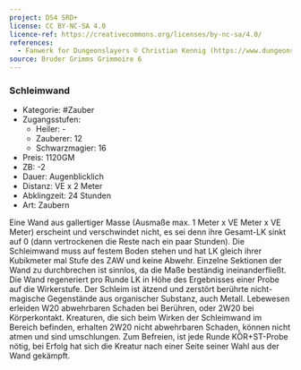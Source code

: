 ```yaml
---
project: DS4 SRD+
license: CC BY-NC-SA 4.0
licence-ref: https://creativecommons.org/licenses/by-nc-sa/4.0/
references: 
  - Fanwerk for Dungeonslayers © Christian Kennig (https://www.dungeonslayers.net/)
source: Bruder Grimms Grimmoire 6
---
```


### Schleimwand

- Kategorie: #Zauber
- Zugangsstufen:
  - Heiler: -
  - Zauberer: 12
  - Schwarzmagier: 16
- Preis: 1120GM
- ZB: -2
- Dauer: Augenblicklich
- Distanz: VE x 2 Meter
- Abklingzeit: 24 Stunden
- Art: Zaubern

Eine Wand aus gallertiger Masse (Ausmaße max. 1 Meter x VE Meter x VE Meter) erscheint und verschwindet nicht, es sei denn ihre Gesamt-LK sinkt auf 0 (dann vertrockenen die Reste nach ein paar Stunden). Die Schleimwand muss auf festem Boden stehen und hat LK gleich ihrer Kubikmeter mal Stufe des ZAW und keine Abwehr. Einzelne Sektionen der Wand zu durchbrechen ist sinnlos, da die Maße beständig ineinanderfließt. Die Wand regeneriert pro Runde LK in Höhe des Ergebnisses einer Probe auf die Wirkerstufe. Der Schleim ist ätzend und zerstört berührte nicht-magische Gegenstände aus organischer Substanz, auch Metall. Lebewesen erleiden W20 abwehrbaren Schaden bei Berühren, oder 2W20 bei Körperkontakt. Kreaturen, die sich beim Wirken der Schleimwand im Bereich befinden, erhalten 2W20 nicht abwehrbaren Schaden, können nicht atmen und sind umschlungen. Zum Befreien, ist jede Runde KÖR+ST-Probe nötig, bei Erfolg hat sich die Kreatur nach einer Seite seiner Wahl aus der Wand gekämpft.

